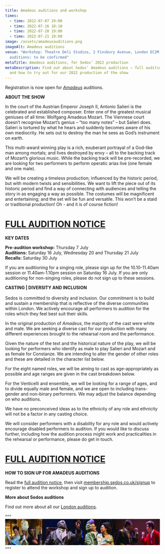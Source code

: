```yaml
---
title: Amadeus auditions and workshop
times:
  - time: 2022-07-07 19:00
  - time: 2022-07-16 10:10
  - time: 2022-07-20 19:00
  - time: 2022-07-21 19:00
image: /assets/amadeusauditions.png
imageAlt: Amadeus auditions
venue: "Workshop: Theatre Deli Studios, 2 Finsbury Avenue, London EC2M 2PF;
  auditions: to be confirmed"
metaTitle: Amadeus auditions, for Sedos’ 2022 production
metaDescription: Find out about Sedos’ Amadeus auditions – full audition notice
  and how to try out for our 2022 production of the show
---
```

Registration is now open for *[Amadeus](https://sedos.co.uk/shows/2022-amadeus)* auditions.

**ABOUT THE SHOW**

In the court of the Austrian Emperor Joseph II, Antonio Salieri is the celebrated and established composer. Enter one of the greatest musical geniuses of all time: Wolfgang Amadeus Mozart. The Viennese court doesn’t recognise Mozart’s genius – “too many notes” – but Salieri does. Salieri is tortured by what he hears and suddenly becomes aware of his own mediocrity. He sets out to destroy the man he sees as God’s instrument on earth.  

This multi-award winning play is a rich, exuberant portrayal of a God-like man among mortals; and lives destroyed by envy – all to the backing track of Mozart’s glorious music. While the backing track will be pre-recorded, we are looking for two performers to perform operatic arias live (one female and one male).

We will be creating a timeless production; influenced by the historic period, but with modern twists and sensibilities. We want to lift the piece out of its historic period and find a way of connecting with audiences and telling the story in as engaging a way as possible. The costumes will be magnificent and entertaining; and the set will be fun and versatile. This won’t be a staid or traditional production! Oh - and it is of course fiction!

# [FULL AUDITION NOTICE](https://docs.google.com/document/d/1njbKJQ_Vf7jmmZMJwUolxzeRWDvlOoJ_/edit)

**KEY DATES**[](https://docs.google.com/document/d/1njbKJQ_Vf7jmmZMJwUolxzeRWDvlOoJ_/edit)

**Pre-audition workshop:** Thursday 7 July\
**Auditions:** Saturday 16 July, Wednesday 20 and Thursday 21 July\
**Recalls:** Saturday 30 July

If you are auditioning for a singing role, please sign up for the 10.10-11.40am session or 11.40am-1.10pm session on Saturday 16 July. If you are only auditioning for non-singing roles, please do not sign up to these sessions.

**CASTING | DIVERSITY AND INCLUSION**\
\
Sedos is committed to diversity and inclusion. Our commitment is to build and sustain a membership that is reflective of the diverse communities within London. We actively encourage all performers to audition for the roles which they feel best suit their skills.

In the original production of *Amadeus*, the majority of the cast were white and male. We are seeking a diverse cast for our production with many different experiences brought to the rehearsal room and the performance. 

Given the nature of the text and the historical nature of the play, we will be looking for performers who identify as male to play Salieri and Mozart and as female for Constanze. We are intending to alter the gender of other roles and these are detailed in the character list below. 

For the eight named roles, we will be aiming to cast as age-appropriately as possible and age ranges are given in the cast breakdown below.  

For the Venticelli and ensemble, we will be looking for a range of ages, and to divide equally male and female, and we are open to including trans-gender and non-binary performers. We may adjust the balance depending on who auditions. 

We have no preconceived ideas as to the ethnicity of any role and ethnicity will not be a factor in any casting choice. 

We will consider performers with a disability for any role and would actively encourage disabled performers to audition. If you would like to discuss further, including how the audition process might work and practicalities in the rehearsal or performance, please do get in touch.  

# [FULL AUDITION NOTICE](https://docs.google.com/document/d/1njbKJQ_Vf7jmmZMJwUolxzeRWDvlOoJ_/edit)

**HOW TO SIGN UP FOR AMADEUS AUDITIONS**

Read the [full audition notice](https://docs.google.com/document/d/1njbKJQ_Vf7jmmZMJwUolxzeRWDvlOoJ_/edit), then visit [](membership.sedos.co.uk)[membership.sedos.co.uk/signup](https://membership.sedos.co.uk/signup/) to register to attend the workshop and sign up to audition.

**More about Sedos auditions**

Find out more about all our [London auditions](https://sedos.co.uk/get-involved).

^^^ ![Amadeus auditions mood board](/assets/amadeus-audition-footer-2.jpg)
^^^